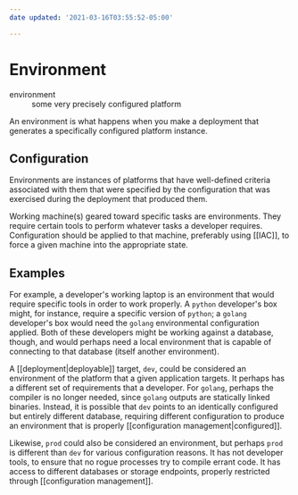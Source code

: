 ```yaml
---
date updated: '2021-03-16T03:55:52-05:00'

---
```


# Environment

<dl>
<dt>environment</dt>
<dd>some very precisely configured platform</dd>
</dl>

An environment is what happens when you make a deployment that generates a specifically configured platform instance.

## Configuration

Environments are instances of platforms that have well-defined criteria associated with them that were specified by the configuration that was exercised during the deployment that produced them.

Working machine(s) geared toward specific tasks are environments.  They require certain tools to perform whatever tasks a developer requires.  Configuration should be applied to that machine, preferably using [[IAC]], to force a given machine into the appropriate state.

## Examples
For example, a developer's working laptop is an environment that would require specific tools in order to work properly.  A `python` developer's box might, for instance, require a specific version of `python`; a `golang` developer's box would need the `golang` environmental configuration applied. Both of these developers might be working against a database, though, and would perhaps need a local environment that is capable of connecting to that database (itself another environment).

A [[deployment|deployable]] target, `dev`,  could be considered an environment of the platform that a given application targets.  It perhaps has a different set of requirements that a developer.  For `golang`, perhaps the compiler is no longer needed, since `golang` outputs are statically linked binaries.  Instead, it is possible that `dev` points to an identically configured but entirely different database, requiring different configuration to produce an environment that is properly [[configuration management|configured]].

Likewise, `prod` could also be considered an environment, but perhaps `prod` is different than `dev` for various configuration reasons.  It has not developer tools, to ensure that no rogue processes try to compile errant code.  It has access to different databases or storage endpoints, properly restricted through [[configuration management]].
